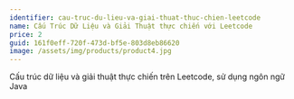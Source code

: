 ```yaml
---
identifier: cau-truc-du-lieu-va-giai-thuat-thuc-chien-leetcode
name: Cấu Trúc Dữ Liệu và Giải Thuật thực chiến với Leetcode
price: 2
guid: 161f0eff-720f-473d-bf5e-803d8eb86620
image: /assets/img/products/product4.jpg
---
```

Cấu trúc dữ liệu và giải thuật thực chiến trên Leetcode, sử dụng ngôn ngữ Java